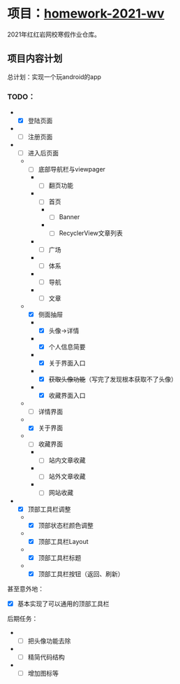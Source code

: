 项目：[homework-2021-wv](https://github.com/shx-2020/homework-2021-wv)
===
2021年红红岩网校寒假作业仓库。

##  项目内容计划
总计划：实现一个玩android的app<br>
### TODO：
* - [x] 登陆页面
* - [ ] 注册页面
* - [ ] 进入后页面
  * - [ ] 底部导航栏与viewpager
    * - [ ] 翻页功能
    * - [ ] 首页
      * - [ ] Banner
      * - [ ] RecyclerView文章列表
    * - [ ] 广场
    * - [ ] 体系
    * - [ ] 导航
    * - [ ] 文章
  * - [x] 侧面抽屉
    * - [x] 头像->详情
    * - [x] 个人信息简要
    * - [x] 关于界面入口
    * - [x] ~~获取头像功能~~（写完了发现根本获取不了头像）
    * - [x] 收藏界面入口
  * - [ ] 详情界面
  * - [x] 关于界面
  * - [ ] 收藏界面
    * - [ ] 站内文章收藏
    * - [ ] 站外文章收藏
    * - [ ] 网站收藏
* - [x] 顶部工具栏调整
  * - [x] 顶部状态栏颜色调整
  * - [x] 顶部工具栏Layout
  * - [x] 顶部工具栏标题
  * - [x] 顶部工具栏按钮（返回、刷新）

甚至意外地：
- [x] 基本实现了可以通用的顶部工具栏

后期任务：
* - [ ] 把头像功能去除
* - [ ] 精简代码结构
* - [ ] 增加图标等
